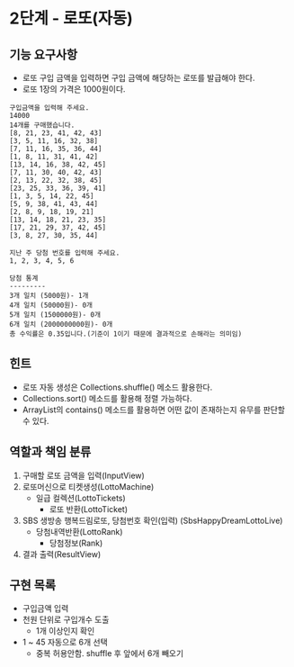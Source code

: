 # 2단계 - 로또(자동)

## 기능 요구사항
  - 로또 구입 금액을 입력하면 구입 금액에 해당하는 로또를 발급해야 한다.
  - 로또 1장의 가격은 1000원이다.
<pre><code>구입금액을 입력해 주세요.
14000
14개를 구매했습니다.
[8, 21, 23, 41, 42, 43]
[3, 5, 11, 16, 32, 38]
[7, 11, 16, 35, 36, 44]
[1, 8, 11, 31, 41, 42]
[13, 14, 16, 38, 42, 45]
[7, 11, 30, 40, 42, 43]
[2, 13, 22, 32, 38, 45]
[23, 25, 33, 36, 39, 41]
[1, 3, 5, 14, 22, 45]
[5, 9, 38, 41, 43, 44]
[2, 8, 9, 18, 19, 21]
[13, 14, 18, 21, 23, 35]
[17, 21, 29, 37, 42, 45]
[3, 8, 27, 30, 35, 44]

지난 주 당첨 번호를 입력해 주세요.
1, 2, 3, 4, 5, 6

당첨 통계
---------
3개 일치 (5000원)- 1개
4개 일치 (50000원)- 0개
5개 일치 (1500000원)- 0개
6개 일치 (2000000000원)- 0개
총 수익률은 0.35입니다.(기준이 1이기 때문에 결과적으로 손해라는 의미임)
</code></pre>

## 힌트
 - 로또 자동 생성은 Collections.shuffle() 메소드 활용한다.
- Collections.sort() 메소드를 활용해 정렬 가능하다.
- ArrayList의 contains() 메소드를 활용하면 어떤 값이 존재하는지 유무를 판단할 수 있다.


## 역할과 책임 분류
1) 구매할 로또 금액을 입력(InputView)
2) 로또머신으로 티켓생성(LottoMachine)
   - 일급 컬렉션(LottoTickets)
     - 로또 반환(LottoTicket)
3) SBS 생방송 행복드림로또, 당첨번호 확인(입력) (SbsHappyDreamLottoLive) 
   - 당첨내역반환(LottoRank)
     - 당첨정보(Rank)
4) 결과 출력(ResultView)


## 구현 목록
- 구입금액 입력
- 천원 단위로 구입개수 도출
  - 1개 이상인지 확인
- 1 ~ 45 자동으로 6개 선택
  - 중복 허용안함. shuffle 후 앞에서 6개 빼오기